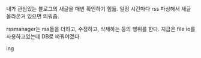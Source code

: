 내가 관심있는 블로그의 새글을 매번 확인하기 힘듦.
일정 시간마다 rss 파싱해서 새글 올라온거 있으면 띄워줌.

rssmanager는 rss들을 더하고, 수정하고, 삭제하는 등의 행위를 한다.
지금은 file io를 사용하고있는데 DB로 바꿔야겠다.

ing

